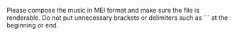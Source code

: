 Please compose the music in MEI format and make sure the file is renderable. Do not put unnecessary brackets or delimiters such as ``` at the beginning or end.
